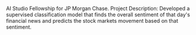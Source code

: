 AI Studio Fellowship for JP Morgan Chase.
Project Description:
Developed a supervised classification model that finds the overall sentiment of that day's financial news and predicts the stock markets movement based on that sentiment.

